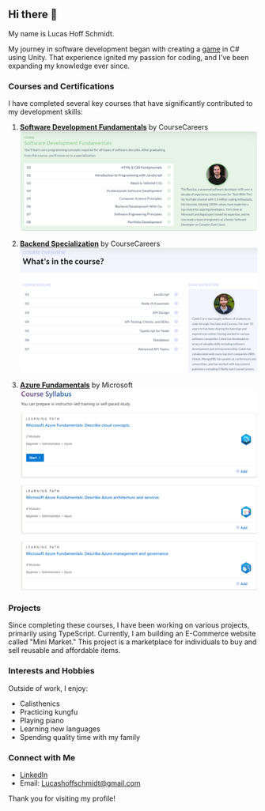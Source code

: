## Hi there 👋

My name is Lucas Hoff Schmidt.

My journey in software development began with creating a [game](https://www.youtube.com/watch?v=3bHDo86nl7s) in C# using Unity. That experience ignited my passion for coding, and I've been expanding my knowledge ever since.

### Courses and Certifications
I have completed several key courses that have significantly contributed to my development skills:

1. **[Software Development Fundamentals](https://coursecareers.com/explore/software-dev-fundamentals)** by CourseCareers  
   ![Content learned](SoftwareDevelopmentFundamentals-Content.png)
   
2. **[Backend Specialization](https://coursecareers.com/explore/software-dev-backend)** by CourseCareers  
   ![Content learned](BackendDevelopmentSpecialization-Content.png)
   
3. **[Azure Fundamentals](https://learn.microsoft.com/en-us/training/courses/az-900t00)** by Microsoft  
   ![Content learned](AzureFundamentals-Content.png)

### Projects
Since completing these courses, I have been working on various projects, primarily using TypeScript. Currently, I am building an E-Commerce website called "Mini Market." This project is a marketplace for individuals to buy and sell reusable and affordable items.

### Interests and Hobbies
Outside of work, I enjoy:
- Calisthenics
- Practicing kungfu
- Playing piano
- Learning new languages
- Spending quality time with my family

### Connect with Me
- [LinkedIn](https://www.linkedin.com/in/lucas-hoff-schmidt-594855156/)
- Email: [Lucashoffschmidt@gmail.com](mailto:Lucashoffschmidt@gmail.com)

Thank you for visiting my profile!


